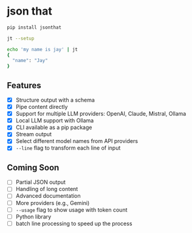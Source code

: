# json that


```bash
pip install jsonthat
```

```bash
jt --setup
```

```bash
echo 'my name is jay' | jt
{
  "name": "Jay"
}
```


## Features

- [x] Structure output with a schema
- [x] Pipe content directly
- [x] Support for multiple LLM providers: OpenAI, Claude, Mistral, Ollama
- [x] Local LLM support with Ollama
- [x] CLI available as a pip package
- [x] Stream output
- [x] Select different model names from API providers
- [x] `--line` flag to transform each line of input

## Coming Soon

- [ ] Partial JSON output
- [ ] Handling of long content
- [ ] Advanced documentation
- [ ] More providers (e.g., Gemini)
- [ ] `--usage` flag to show usage with token count
- [ ] Python library
- [ ] batch line processing to speed up the process
